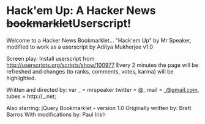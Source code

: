 # Hack'em Up: A Hacker News <strike>bookmarklet</strike>Userscript!

Welcome to a Hacker News Bookmarklet...
"Hack'em Up" by Mr Speaker, modified to work as a userscript by Aditya Mukherjee
v1.0

Screen play:
    Install userscript from http://userscripts.org/scripts/show/100977
    Every 2 minutes the page will be refreshed and
    changes (to ranks, comments, votes, karma)
    will be highlighted.

Written and directed by:
    var _ = mrspeaker
        twitter = @_
        mail = _@gmail.com,
        tubes = http://_.net;

Also starring:
    jQuery Bookmarklet - version 1.0
    Originally written by: Brett Barros
    With modifications by: Paul Irish